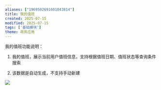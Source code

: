 ```yaml
---
aliases: ["1969502691601043814"]
title: 我的值班
created: 2025-07-15
modified: 2025-07-15
tags: ['基础模块']
theme: 政务应用
---
```


我的值班功能说明：

1.  我的值班，展示当前用户值班信息，支持根据值班日期、值班状态等查询条件搜索

2.  该数据是自动生成，不支持手动新建

![](d25bcd95c9b4fa09a131cdf2c740bf8d.jpg)
